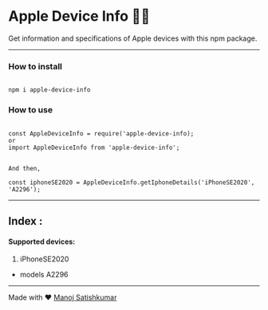 # Apple Device Info 🍎📱

Get information and specifications of Apple devices with this npm package.


---

### How to install
<pre><code>
npm i apple-device-info
</code></pre>

### How to use
<pre><code>
const AppleDeviceInfo = require('apple-device-info);
or
import AppleDeviceInfo from 'apple-device-info';


And then,

const iphoneSE2020 = AppleDeviceInfo.getIphoneDetails('iPhoneSE2020', 'A2296');
</code></pre>

--- 
## Index :
#### Supported devices:

1. iPhoneSE2020
- models
A2296
---

Made with ♥️ 
[Manoj Satishkumar](Satishkumar|https://manojsatishkumar.github.io/)



